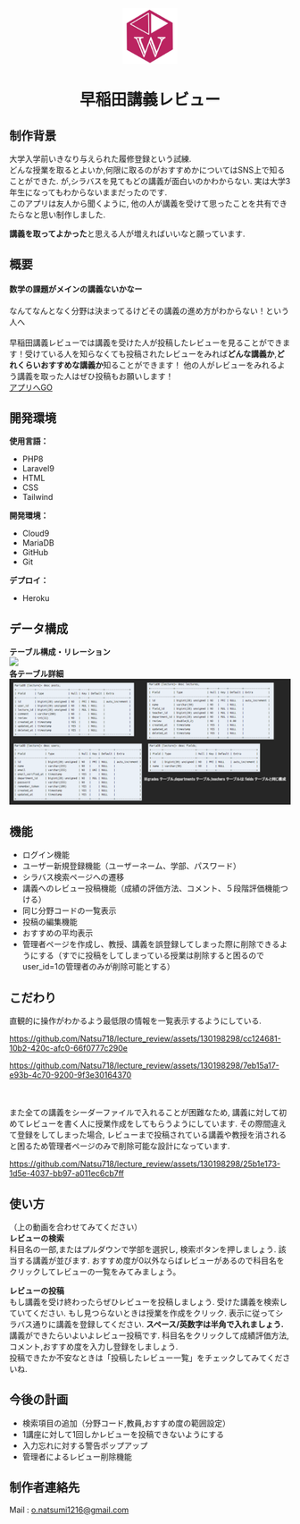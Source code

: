 <p align="center"><a href="https://lecturereview-8806b1ca4f86.herokuapp.com/" target="_blank"><img src="public/img/WLogo.jpg" width="100"></a></p>
<h1 align="center">早稲田講義レビュー</h1>



## 制作背景

大学入学前いきなり与えられた履修登録という試練.<br>
どんな授業を取るとよいか,何限に取るのがおすすめかについてはSNS上で知ることができた. が,シラバスを見てもどの講義が面白いのかわからない. 実は大学3年生になってもわからないままだったのです.<br>
このアプリは友人から聞くように, 他の人が講義を受けて思ったことを共有できたらなと思い制作しました.

<b>講義を取ってよかった</b>と思える人が増えればいいなと願っています.


## 概要
<h4>数学の課題がメインの講義ないかなー</h4>なんてなんとなく分野は決まってるけどその講義の進め方がわからない！という人へ<br><br>
早稲田講義レビューでは講義を受けた人が投稿したレビューを見ることができます！受けている人を知らなくても投稿されたレビューをみれば<b>どんな講義か</b>,<b>どれくらいおすすめな講義か</b>知ることができます！
他の人がレビューをみれるよう講義を取った人はぜひ投稿もお願いします！
<br>
<a href="https://lecturereview-8806b1ca4f86.herokuapp.com/" target="_blank">アプリへGO</a>


## 開発環境
<b>使用言語：</b>
- PHP8
- Laravel9
- HTML
- CSS
- Tailwind
  
<b>開発環境：</b>
- Cloud9
- MariaDB
- GitHub
- Git

<b>デプロイ：</b>
- Heroku

## データ構成
<b>テーブル構成・リレーション</b>
<br>
<img src="public/img/ER図.png" width="400">
<br>
<b>各テーブル詳細</b>
<br>
<img src="public/img/テーブル詳細.png" width="700">

##  機能
- ログイン機能
- ユーザー新規登録機能（ユーザーネーム、学部、パスワード）
- シラバス検索ページへの遷移
- 講義へのレビュー投稿機能（成績の評価方法、コメント、５段階評価機能つける）
- 同じ分野コードの一覧表示
- 投稿の編集機能
- おすすめの平均表示
- 管理者ページを作成し、教授、講義を誤登録してしまった際に削除できるようにする（すでに投稿をしてしまっている授業は削除すると困るのでuser_id=1の管理者のみが削除可能とする）



## こだわり

直観的に操作がわかるよう最低限の情報を一覧表示するようにしている.

https://github.com/Natsu718/lecture_review/assets/130198298/cc124681-10b2-420c-afc0-66f0777c290e

https://github.com/Natsu718/lecture_review/assets/130198298/7eb15a17-e93b-4c70-9200-9f3e30164370

<br>
<br>
また全ての講義をシーダーファイルで入れることが困難なため, 講義に対して初めてレビューを書く人に授業作成をしてもらうようにしています. その際間違えて登録をしてしまった場合, レビューまで投稿されている講義や教授を消されると困るため管理者ページのみで削除可能な設計になっています.

https://github.com/Natsu718/lecture_review/assets/130198298/25b1e173-1d5e-4037-bb97-a011ec6cb7ff

## 使い方
（上の動画を合わせてみてください）<br>
<b>レビューの検索</b><br>
科目名の一部,またはプルダウンで学部を選択し, 検索ボタンを押しましょう. 該当する講義が並びます. おすすめ度が0以外ならばレビューがあるので科目名をクリックしてレビューの一覧をみてみましょう。

<b>レビューの投稿</b><br>
もし講義を受け終わったらぜひレビューを投稿しましょう. 受けた講義を検索していてください. もし見つらないときは授業を作成をクリック. 表示に従ってシラバス通りに講義を登録してください. <b>スペース/英数字は半角で入れましょう.</b><br>
講義ができたらいよいよレビュー投稿です. 科目名をクリックして成績評価方法,コメント,おすすめ度を入力し登録をしましょう.<br>
投稿できたか不安なときは「投稿したレビュー一覧」をチェックしてみてくださいね.



## 今後の計画
- 検索項目の追加（分野コード,教員,おすすめ度の範囲設定）
- 1講座に対して1回しかレビューを投稿できないようにする
- 入力忘れに対する警告ポップアップ
- 管理者によるレビュー削除機能

## 制作者連絡先
Mail : o.natsumi1216@gmail.com

